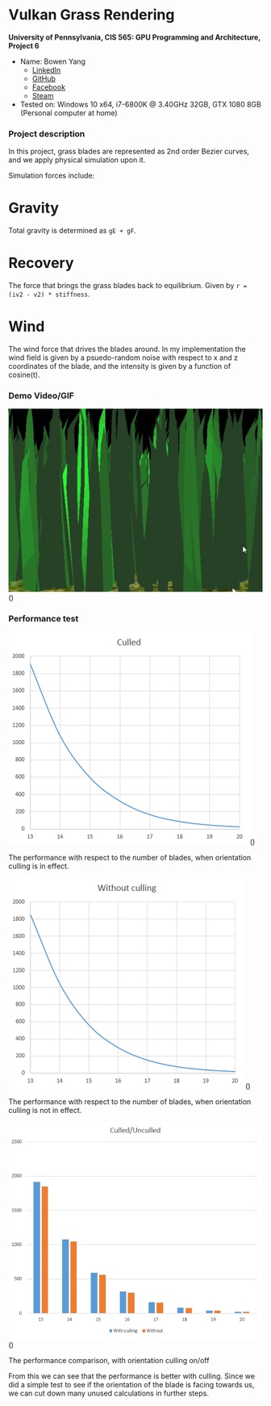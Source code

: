 Vulkan Grass Rendering
======================

**University of Pennsylvania, CIS 565: GPU Programming and Architecture, Project 6**

* Name: Bowen Yang
  * [LinkedIn](https://www.linkedin.com/in/%E5%8D%9A%E6%96%87-%E6%9D%A8-83bba6148)
  * [GitHub](https://github.com/Grillnov)
  * [Facebook](https://www.facebook.com/yang.bowen.7399)
  * [Steam](https://steamcommunity.com/id/grillnov)
* Tested on: Windows 10 x64, i7-6800K @ 3.40GHz 32GB, GTX 1080 8GB (Personal computer at home)

### Project description

In this project, grass blades are represented as 2nd order Bezier curves, and we apply physical simulation upon it.

Simulation forces include:

# Gravity
Total gravity is determined as ```gE + gF```.
# Recovery
The force that brings the grass blades back to equilibrium. Given by ```r = (iv2 - v2) * stiffness```.
# Wind
The wind force that drives the blades around. In my implementation the wind field is given by a psuedo-random noise with respect to x and z coordinates of the blade, and the intensity is given by a function of cosine(t). 

### Demo Video/GIF
![](showcase.gif)()

### Performance test

![](culled.png)()

The performance with respect to the number of blades, when orientation culling is in effect.

![](unculled.png)()

The performance with respect to the number of blades, when orientation culling is not in effect.

![](comparison.png)()

The performance comparison, with orientation culling on/off

From this we can see that the performance is better with culling. Since we did a simple test to see if the orientation of the blade is facing towards us, we can cut down many unused calculations in further steps.
